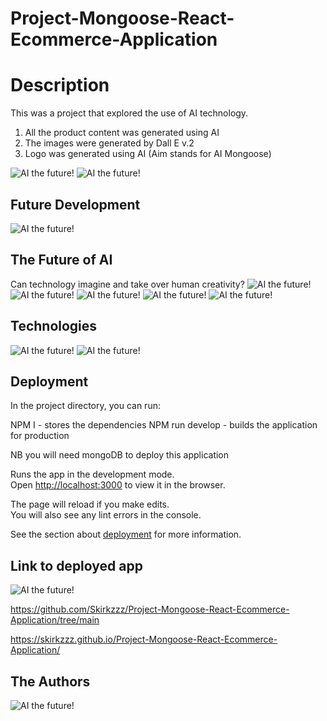 # Project-Mongoose-React-Ecommerce-Application

# Description

This was a project that explored the use of AI technology.

1. All the product content was generated using AI
2. The images were generated by Dall E v.2
3. Logo was generated using AI (Aim stands for AI Mongoose)

![AI the future!](/assets/images/BusinessOpportunity.png)
![AI the future!](/assets/images/UserStory.png)

## Future Development

![AI the future!](/assets/images/FutureDevelopment.png)

## The Future of AI

Can technology imagine and take over human creativity?
![AI the future!](/assets/images/AI1.png)
![AI the future!](/assets/images/AI2.png)
![AI the future!](/assets/images/AIHistory.png)
![AI the future!](/assets/images/AINews1.png)
![AI the future!](/assets/images/AINews2.png)

## Technologies

![AI the future!](/assets/images/Technologies.png)
![AI the future!](/assets/images/AITechnologies.png)

## Deployment

In the project directory, you can run:

NPM I - stores the dependencies
NPM run develop - builds the application for production

NB you will need mongoDB to deploy this application

Runs the app in the development mode.\
Open [http://localhost:3000](http://localhost:3000) to view it in the browser.

The page will reload if you make edits.\
You will also see any lint errors in the console.

See the section about [deployment](https://facebook.github.io/create-react-app/docs/deployment) for more information.

## Link to deployed app

![AI the future!](/assets/images/Demo.png)

https://github.com/Skirkzzz/Project-Mongoose-React-Ecommerce-Application/tree/main

https://skirkzzz.github.io/Project-Mongoose-React-Ecommerce-Application/

## The Authors

![AI the future!](/assets/images/TeamMongoose.png)
